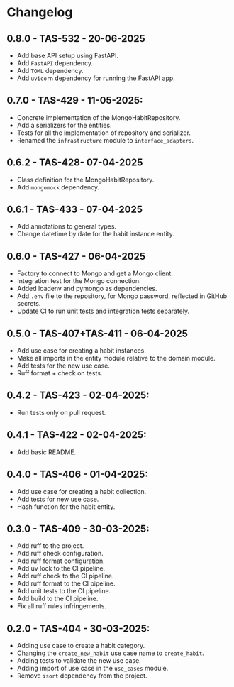 # Changelog


## 0.8.0 - TAS-532 - 20-06-2025
  - Add base API setup using FastAPI.
  - Add `FastAPI` dependency.
  - Add `TOML` dependency.
  - Add `uvicorn` dependency for running the FastAPI app.

## 0.7.0 - TAS-429 - 11-05-2025:
  - Concrete implementation of the MongoHabitRepository.
  - Add a serializers for the entities.
  - Tests for all the implementation of repository and serializer.
  - Renamed the `infrastructure` module to `interface_adapters`.

## 0.6.2 - TAS-428- 07-04-2025
  - Class definition for the MongoHabitRepository.
  - Add `mongomock` dependency.

## 0.6.1 - TAS-433 - 07-04-2025
  - Add annotations to general types.
  - Change datetime by date for the habit instance entity.

## 0.6.0 - TAS-427 - 06-04-2025
  - Factory to connect to Mongo and get a Mongo client.
  - Integration test for the Mongo connection.
  - Added loadenv and pymongo as dependencies.
  - Add `.env` file to the repository, for Mongo password, reflected in GitHub secrets.
  - Update CI to run unit tests and integration tests separately.

## 0.5.0 - TAS-407+TAS-411 - 06-04-2025
  - Add use case for creating a habit instances.
  - Make all imports in the entity module relative to the domain module.
  - Add tests for the new use case.
  - Ruff format + check on tests.

## 0.4.2 - TAS-423 - 02-04-2025:
  - Run tests only on pull request.

## 0.4.1 - TAS-422 - 02-04-2025:
  - Add basic README.

## 0.4.0 - TAS-406 - 01-04-2025:
  - Add use case for creating a habit collection.
  - Add tests for new use case.
  - Hash function for the habit entity.

## 0.3.0 - TAS-409 - 30-03-2025:
  - Add ruff to the project.
  - Add ruff check configuration.
  - Add ruff format configuration.
  - Add uv lock to the CI pipeline.
  - Add ruff check to the CI pipeline.
  - Add ruff format to the CI pipeline.
  - Add unit tests to the CI pipeline.
  - Add build to the CI pipeline.
  - Fix all ruff rules infringements.

## 0.2.0 - TAS-404 - 30-03-2025:
  - Adding use case to create a habit category.
  - Changing the `create_new_habit` use case name to `create_habit`.
  - Adding tests to validate the new use case.
  - Adding import of use case in the `use_cases` module.
  - Remove `isort` dependency from the project.